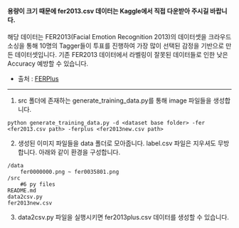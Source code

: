 #### 용량이 크기 때문에 fer2013.csv 데이터는 Kaggle에서 직접 다운받아 주시길 바랍니다.

해당 데이터는 FER2013(Facial Emotion Recognition 2013)의 데이터셋을 크라우드소싱을 통해 10명의 Tagger들이 투표를 진행하여 가장 많이 선택된 감정을 기반으로 만든 데이터셋입니다.
기존 FER2013 데이터에서 라벨링이 잘못된 데이터들로 인한 낮은 Accuracy 예방할 수 있습니다.


* 출처 : [FERPlus](https://github.com/Microsoft/FERPlus)

---

1. src 폴더에 존재하는 generate_training_data.py를 통해 image 파일들을 생성합니다.
```
python generate_training_data.py -d <dataset base folder> -fer <fer2013.csv path> -ferplus <fer2013new.csv path>
```
2. 생성된 이미지 파일들을 data 폴더로 모아줍니다. label.csv 파일은 지우셔도 무방합니다. 아래와 같이 환경을 구성합니다.
```
/data
    fer0000000.png ~ fer0035801.png
/src
    #6 py files
README.md
data2csv.py
fer2013new.csv
```
3. data2csv.py 파일을 실행시키면 fer2013plus.csv 데이터를 생성할 수 있습니다.
